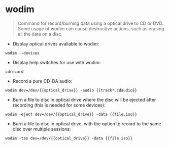 # wodim

> Command for record/burning data using a optical drive to CD or DVD.
> Some usage of wodim can cause destructive actions, such as erasing all the data on a disc.

- Display optical drives avaliable to wodim:

`wodim --devices`

- Display help switches for use with wodim:

`cdrecord`

- Record a pure CD-DA audio:

`wodim dev=/dev/{{optical_drive}} -audio {{track*.cdaudio}}`

- Burn a file to disc in optical drive where the disc will be ejected after recording (this is needed for some devices):

`wodim -eject dev=/dev/{{optical_drive}} -data {{file.iso}}`

- Burn a file to disc in optical drive, with the option to record to the same disc over multiple sessions:

`wodim -tao dev=/dev/{{optical_drive}} -data {{file.iso}}`

